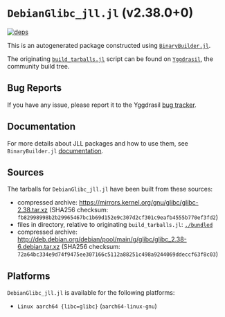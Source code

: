# `DebianGlibc_jll.jl` (v2.38.0+0)

[![deps](https://juliahub.com/docs/DebianGlibc_jll/deps.svg)](https://juliahub.com/ui/Packages/DebianGlibc_jll/aRdXK?page=2)

This is an autogenerated package constructed using [`BinaryBuilder.jl`](https://github.com/JuliaPackaging/BinaryBuilder.jl).

The originating [`build_tarballs.jl`](https://github.com/JuliaPackaging/Yggdrasil/blob/da54da30edeff6022ce3e0241f5c3c64231966c3/G/Glibc/DebianGlibc@2.38/build_tarballs.jl) script can be found on [`Yggdrasil`](https://github.com/JuliaPackaging/Yggdrasil/), the community build tree.

## Bug Reports

If you have any issue, please report it to the Yggdrasil [bug tracker](https://github.com/JuliaPackaging/Yggdrasil/issues).

## Documentation

For more details about JLL packages and how to use them, see `BinaryBuilder.jl` [documentation](https://docs.binarybuilder.org/stable/jll/).

## Sources

The tarballs for `DebianGlibc_jll.jl` have been built from these sources:

* compressed archive: https://mirrors.kernel.org/gnu/glibc/glibc-2.38.tar.xz (SHA256 checksum: `fb82998998b2b29965467bc1b69d152e9c307d2cf301c9eafb4555b770ef3fd2`)
* files in directory, relative to originating `build_tarballs.jl`: [`./bundled`](https://github.com/JuliaPackaging/Yggdrasil/tree/da54da30edeff6022ce3e0241f5c3c64231966c3/G/Glibc/DebianGlibc@2.38/bundled)
* compressed archive: http://deb.debian.org/debian/pool/main/g/glibc/glibc_2.38-6.debian.tar.xz (SHA256 checksum: `72a64bc334e9d74f9475ee307166c5112a88251c498a9244069ddeccf63f8c03`)

## Platforms

`DebianGlibc_jll.jl` is available for the following platforms:

* `Linux aarch64 {libc=glibc}` (`aarch64-linux-gnu`)
